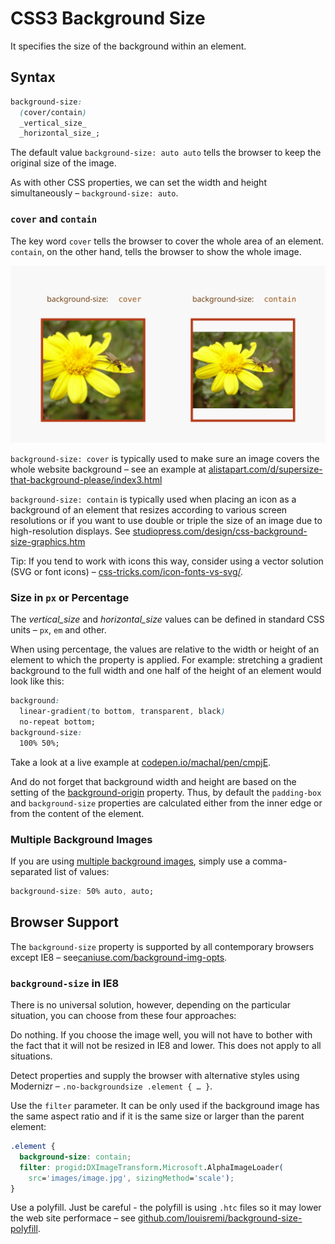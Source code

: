 CSS3 Background Size
====================

It specifies the size of the background within an element.

Syntax
------

```css
background-size:
  (cover/contain)
  _vertical_size_
  _horizontal_size_;
```

The default value `background-size: auto auto` tells the browser to keep the
original size of the image.

As with other CSS properties, we can set the width and height simultaneously –
`background-size: auto`.

### `cover` and `contain`

The key word `cover` tells the browser to cover the whole area of an element.
`contain`, on the other hand, tells the browser to show the whole image.

![background-size: cover/contain](dist/images/original/background-size-cover-contain.svg)

`background-size: cover` is typically used to make sure an image covers the
whole website background – see an example at
[alistapart.com/d/supersize-that-background-please/index3.html](http://alistapart.com/d/supersize-that-background-please/index3.html)

`background-size: contain` is typically used when placing an icon as a
background of an element that resizes according to various screen resolutions or
if you want to use double or triple the size of an image due to high-resolution
displays. See
[studiopress.com/design/css-background-size-graphics.htm](http://www.studiopress.com/design/css-background-size-graphics.htm)

Tip: If you tend to work with icons this way, consider using a vector solution
(SVG or font icons) –
[css-tricks.com/icon-fonts-vs-svg/](http://css-tricks.com/icon-fonts-vs-svg/).

### Size in `px` or Percentage

The *vertical\_size* and *horizontal\_size* values can be defined in standard
CSS units – `px`, `em` and other.

When using percentage, the values are relative to the width or height of an
element to which the property is applied. For example: stretching a gradient
background to the full width and one half of the height of an element would look
like this:

```css
background:
  linear-gradient(to bottom, transparent, black)
  no-repeat bottom;
background-size:
  100% 50%;
```

Take a look at a live example at
[codepen.io/machal/pen/cmpjE](http://codepen.io/machal/pen/cmpjE).

And do not forget that background width and height are based on the setting of
the [background-origin](css3-background-origin.md) property. Thus, by default
the `padding-box` and `background-size` properties are calculated either from
the inner edge or from the content of the element.

### Multiple Background Images

If you are using [multiple background images](css3-multiple-backgrounds.md),
simply use a comma-separated list of values:

```css
background-size: 50% auto, auto;
```

Browser Support
---------------

The `background-size` property is supported by all contemporary browsers except
IE8 –
see[caniuse.com/background-img-opts](http://caniuse.com/background-img-opts).

### `background-size` in IE8

There is no universal solution, however, depending on the particular situation,
you can choose from these four approaches:

Do nothing. If you choose the image well, you will not have to bother with the
fact that it will not be resized in IE8 and lower. This does not apply to all
situations.

Detect properties and supply the browser with alternative styles using Modernizr
– `.no-backgroundsize .element { … }`.

Use the `filter` parameter. It can be only used if the background image has the
same aspect ratio and if it is the same size or larger than the parent element:

```css
.element {
  background-size: contain;
  filter: progid:DXImageTransform.Microsoft.AlphaImageLoader(
    src='images/image.jpg', sizingMethod='scale');
}
```

Use a polyfill. Just be careful - the polyfill is using `.htc` files so it may
lower the web site performace – see
[github.com/louisremi/background-size-polyfill](https://github.com/louisremi/background-size-polyfill).
